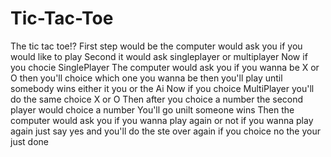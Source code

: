 # Tic-Tac-Toe
The tic tac toe!?
First step would be the computer would ask you if you would like to play
Second it would ask singleplayer or multiplayer 
Now if you chocie SinglePlayer 
The computer would ask you if you wanna be X or O
then you'll choice which one you wanna be 
then you'll play until somebody wins either it you or the Ai
Now if you choice MultiPlayer 
you'll do the same choice X or O 
Then after you choice a number the second player would choice a number 
You'll go unilt someone wins
Then the computer would ask you if you wanna play again or not
if you wanna play again just say yes and you'll do the ste over again
if you choice no the your just done
